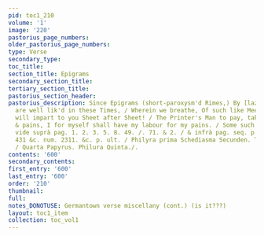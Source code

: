 ```yaml
---
pid: toc1_210
volume: '1'
image: '220'
pastorius_page_numbers: 
older_pastorius_page_numbers: 
type: Verse
secondary_type: 
toc_title: 
section_title: Epigrams
secondary_section_title: 
tertiary_section_title: 
pastorius_section_header: 
pastorius_description: Since Epigrams (short-paroxysm'd Rimes,) By [lazie/busie] Folks
  are well lik'd in these Times, / Wherein we breathe, Of such like Meeters meet I
  will impart to you Sheet after Sheet! / The Printer's Man to pay, take ye the Care
  & pains, I for myself shall have my labour for my pains. / Some such short Rimes
  vide suprà pag. 1. 2. 3. 5. 8. 49. /. 71. & 2. / & infrà pag. seq. p. 425. &c. p.
  431 &c. num. 2311. &c. p. ult. / Philyra prima Schediasma Secunden. Tertia Charta
  / Quarta Papyrus. Philura Quinta./.
contents: '600'
secondary_contents: 
first_entry: '600'
last_entry: '600'
order: '210'
thumbnail: 
full: 
notes_DONOTUSE: Germantown verse miscellany (cont.) (is it???)
layout: toc1_item
collection: toc_vol1
---
```

